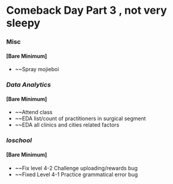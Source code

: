 # Comeback Day Part 3 , not very sleepy

### Misc
#### [Bare Minimum]
* ~~Spray mojieboi

### *Data Analytics*
#### [Bare Minimum]
* ~~Attend class
* ~~EDA list/count of practitioners in surgical segment
* ~~EDA all clinics and cities related factors
### *Ioschool*
#### [Bare Minimum]
* ~~Fix level 4-2 Challenge uploading/rewards bug
* ~~Fixed Level 4-1 Practice grammatical error bug  